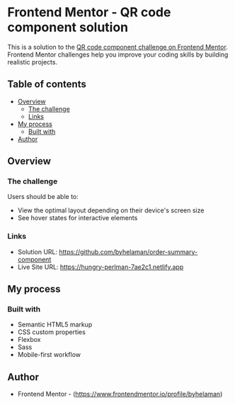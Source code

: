 # Frontend Mentor - QR code component solution

This is a solution to the [QR code component challenge on Frontend Mentor](https://www.frontendmentor.io/challenges/qr-code-component-iux_sIO_H). Frontend Mentor challenges help you improve your coding skills by building realistic projects. 

## Table of contents

- [Overview](#overview)
  - [The challenge](#the-challenge)
  - [Links](#links)
- [My process](#my-process)
  - [Built with](#built-with)
- [Author](#author)

## Overview

### The challenge

Users should be able to:

- View the optimal layout depending on their device's screen size
- See hover states for interactive elements

### Links

- Solution URL: https://github.com/byhelaman/order-summary-component
- Live Site URL: https://hungry-perlman-7ae2c1.netlify.app

## My process

### Built with

- Semantic HTML5 markup
- CSS custom properties
- Flexbox
- Sass
- Mobile-first workflow

## Author
- Frontend Mentor - (https://www.frontendmentor.io/profile/byhelaman)

